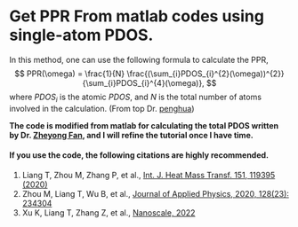 # Get PPR From matlab codes using single-atom PDOS.

In this method, one can use the following formula to calculate the PPR,
$$
PPR(\omega) = \frac{1}{N} \frac{(\sum_{i}PDOS_{i}^{2}(\omega))^{2}}{\sum_{i}PDOS_{i}^{4}(\omega)},
$$
where *$PDOS_{i}$* is the atomic *PDOS*, and *N* is the total number of atoms involved in the calculation. (From top Dr. [penghua](https://github.com/hityingph/Tutorial-on-atomic-simulations/blob/main/Phonon%20Participation%20Ratios/Phonon%20Participation%20Ratios.ipynb))

**The code is modified from matlab for calculating the total PDOS written by Dr. [Zheyong Fan](https://github.com/brucefan1983), and I will refine the tutorial once I have time.**

#### If you use the code, the following citations are highly recommended.

1. Liang T, Zhou M, Zhang P, et al., [Int. J. Heat Mass Transf. 151, 119395 (2020)](https://www.sciencedirect.com/science/article/pii/S0017931019350446)
2. Zhou M, Liang T, Wu B, et al., [Journal of Applied Physics, 2020, 128(23): 234304](https://aip.scitation.org/doi/full/10.1063/5.0025402)
3. Xu K, Liang T, Zhang Z, et al., [Nanoscale, 2022](https://pubs.rsc.org/en/content/articlehtml/2022/nr/d1nr05113j)

